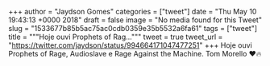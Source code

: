 
+++
author = "Jaydson Gomes"
categories = ["tweet"]
date = "Thu May 10 19:43:13 +0000 2018"
draft = false
image = "No media found for this Tweet"
slug = "1533677b85b5ac75ac0cdb0359e35b5532a6fa61"
tags = ["tweet"]
title = """Hoje ouvi Prophets of Rag..."""
tweet = true
tweet_url = "https://twitter.com/jaydson/status/994664171047477251"
+++
Hoje ouvi Prophets of Rage, Audioslave e Rage Against the Machine.
Tom Morello ❤️🔥
